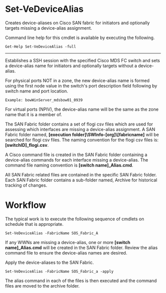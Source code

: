 # Set-VeDeviceAlias

Creates device-aliases on Cisco SAN fabric for initiators and optionally targets missing a device-alias assignment.

Command line help for this cmdlet is available by executing the following.

    Get-Help Set-VeDeviceAlias -full

***

Establishes a SSH session with the specified Cisco MDS FC switch and sets a device-alias name for
initiators and optionally targets without a device-alias.
        
For physical ports NOT in a zone, the new device-alias name is formed using the first node value in
the switch's port description field following by switch name and port location.
        
    Example: bowWinServer_mdsbow01_0939

For virtual ports (NPIV), the device-alias name will be the same as the zone name that it is a member of.

The SAN Fabric folder contains a set of flogi csv files which are used for assessing which interfaces
are missing a device-alias assignment. A SAN Fabric folder named, **[execution folder]\\SWInfo-[org]\\[fabricname]**
will be searched for flogi csv files.  The naming convention for the flogi csv files is: **[switchID]_flogi.csv**. 
        
A Cisco command file is created in the SAN Fabric folder containing a device-alias commands for each
interface missing a device-alias. The command file naming convention is **[switch name]_Alias.cmd**.

All SAN Fabric related files are contained in the specific SAN Fabric folder.  Each SAN Fabric folder
contains a sub-folder named, Archive for historical tracking of changes.

# Workflow

The typical work is to execute the following sequence of cmdlets on schedule that is appropriate.

    Set-VeDeviceAlias -FabricName SOS_Fabric_A

If any WWNs are missing a device-alias, one or more **[switch name]_Alias.cmd** will be created in the
SAN Fabric folder.  Review the alias command file to ensure the device-alias names are desired.

Apply the device-aliases to the SAN Fabric.

    Set-VeDeviceAlias -FabricName SOS_Fabric_a -apply

The alias command in each of the files is then executed and the command files are moved to the
archive folder.

